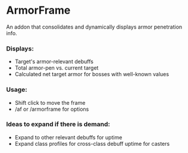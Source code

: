 # ArmorFrame
An addon that consolidates and dynamically displays armor penetration info.   
### Displays:
- Target's armor-relevant debuffs
- Total armor-pen vs. current target
- Calculated net target armor for bosses with well-known values
### Usage:
- Shift click to move the frame
- /af or /armorframe for options
### Ideas to expand if there is demand:
- Expand to other relevant debuffs for uptime
- Expand class profiles for cross-class debuff uptime for casters
